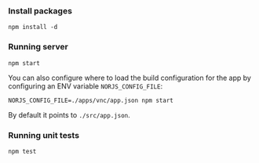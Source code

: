 
### Install packages

```
npm install -d
```

### Running server

```
npm start
```

You can also configure where to load the build configuration for the app by 
configuring an ENV variable `NORJS_CONFIG_FILE`: 

```
NORJS_CONFIG_FILE=./apps/vnc/app.json npm start
```

By default it points to `./src/app.json`.

### Running unit tests

```
npm test
```
